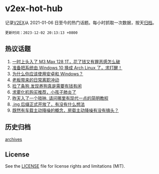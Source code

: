 # v2ex-hot-hub

 记录[V2EX](https://www.v2ex.com/)从 2021-01-06 日至今的热门话题。每小时抓取一次数据，按天[归档](archives)。

`更新时间：2023-12-02 20:13:13 +0800`

## 热议话题

1. [一时上头入了 M3 Max 128 1T，花了钱又有罪恶感怎么破](https://www.v2ex.com/t/996984)
1. [准备把系统由 Windows 10 换成 Arch Linux 了，求打醒！](https://www.v2ex.com/t/996987)
1. [为什么你应该使用安卓和 Windows？](https://www.v2ex.com/t/997060)
1. [老板带来的日常离职冲动](https://www.v2ex.com/t/997026)
1. [捡了条狗 发现养狗真是需要有钱有闲](https://www.v2ex.com/t/997075)
1. [求雾化机购买推荐，小孩子肺炎了](https://www.v2ex.com/t/996982)
1. [昨天入了一个唢呐, 请问哪里有现代一点的简明教程](https://www.v2ex.com/t/997032)
1. [.ing 后缀正式开放了，有没有什么想法](https://www.v2ex.com/t/997053)
1. [既然有车载主动降噪的概念，房载主动降噪有没有搞头？](https://www.v2ex.com/t/997021)

## 历史归档

[archives](archives)

## License

See the [LICENSE](LICENSE) file for license rights and limitations (MIT).
